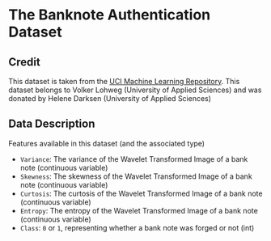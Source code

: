 # The Banknote Authentication Dataset

## Credit

This dataset is taken from the [UCI Machine Learning Repository](https://archive.ics.uci.edu/ml/datasets/banknote+authentication). This dataset belongs to Volker Lohweg (University of Applied Sciences) and was donated by Helene Darksen (University of Applied Sciences)

## Data Description

Features available in this dataset (and the associated type)

- `Variance`: The variance of the Wavelet Transformed Image of a bank note (continuous variable)
- `Skewness`: The skewness of the Wavelet Transformed Image of a bank note (continuous variable)
- `Curtosis`: The curtosis of the Wavelet Transformed Image of a bank note (continuous variable)
- `Entropy`: The entropy of the Wavelet Transformed Image of a bank note (continuous variable)
- `Class`: `0` or `1`, representing whether a bank note was forged or not (int)